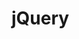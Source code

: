 # jQuery



## <script> tags
Lorem ipsum dolor sit amet, consectetur adipisicing elit. Totam autem neque illum est cumque quisquam consectetur sequi doloremque odit sunt, eaque id, vitae. Quas dolor cum dicta, veniam minus itaque!
### the DOM

### Modifying HTML

### Resources